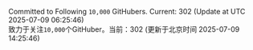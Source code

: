 Committed to Following `10,000` GitHubers. Current: <!-- FOLLOWING_COUNT -->302<!-- FOLLOWING_COUNT --> (Update at UTC <!-- LAST_UPDATED -->2025-07-09 06:25:46<!-- LAST_UPDATED -->)<br>
致力于关注`10,000`个GitHuber。当前：<!-- FOLLOWING_COUNT -->302<!-- FOLLOWING_COUNT --> (更新于北京时间 <!-- LAST_UPDATED_CST -->2025-07-09 14:25:46<!-- LAST_UPDATED_CST -->)
